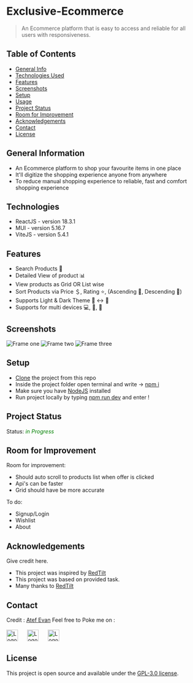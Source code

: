 # Exclusive-Ecommerce
> An Ecommerce platform that is easy to access and reliable for all users with responsiveness.

<!-- > Live demo [_here_](https://www.example.com). If you have the project hosted somewhere, include the link here. -->

## Table of Contents
* [General Info](#general-information)
* [Technologies Used](#technologies-used)
* [Features](#features)
* [Screenshots](#screenshots)
* [Setup](#setup)
* [Usage](#usage)
* [Project Status](#project-status)
* [Room for Improvement](#room-for-improvement)
* [Acknowledgements](#acknowledgements)
* [Contact](#contact)
* [License](#license) 


## General Information
- An Ecommerce platform to shop your favourite items in one place
- It'll digitize the shopping experience anyone from anywhere
- To reduce manual shopping experience to reliable, fast and comfort shopping experience


## Technologies
- ReactJS - version 18.3.1
- MUI - version 5.16.7
- ViteJS - version 5.4.1


## Features

- Search Products 🔎
- Detailed View of product 📊
- View products as Grid OR List wise
- Sort Products via Price ＄, Rating ⭐️, (Ascending 🔼, Descending 🔽)
- Supports Light & Dark Theme 🌝 ↔️ 🌚
- Supports for multi devices 💻, 📲, 🧩


## Screenshots
![Frame one](https://drive.google.com/uc?export=view&id=1nMZXaEfUHmIbKJQhivppzF3tnqP_Wx8N)
![Frame two](https://drive.google.com/uc?export=view&id=1hzcLU9EFRVdwR5sba6xLxTIoNrDZ2IBa)
![Frame three](https://drive.google.com/uc?export=view&id=1Cwo3QMGq7AaLafok2iLd7sLh6ggugf9S)


## Setup

- [Clone](https://github.com/atefevan/exclusive-ecomerce.git) the project from this repo
- Inside the project folder open terminal and write -> [npm i]()
- Make sure you have [NodeJS](https://nodejs.org/en) installed
- Run project locally by typing [npm run dev]() and enter !


## Project Status

Status: <span style="color: green;font-style:italic;"> in Progress </span>


## Room for Improvement

Room for improvement:
- Should auto scroll to products list when offer is clicked
- Api's can be faster
- Grid should have be more accurate

To do:
- Signup/Login 
- Wishlist
- About


## Acknowledgements
Give credit here.
- This project was inspired by [RedTilt]()
- This project was based on provided task.
- Many thanks to [RedTilt]()


## Contact
Credit : [Atef Evan](https://www.github.com/atefevan)
Feel free to Poke me on : <br><br>
[<img src="https://upload.wikimedia.org/wikipedia/commons/c/ca/LinkedIn_logo_initials.png" alt="Logo" width="30" height="30">](https://www.linkedin.com/in/atefevan/)&nbsp;[<img src="https://www.svgrepo.com/show/475654/github-color.svg" alt="Logo" width="30" height="30" style="margin-left:20px;">](https://www.github.com/atefevan)&nbsp;[<img src="https://seeklogo.com/images/F/facebook-icon-logo-C61047A9E7-seeklogo.com.png" alt="Logo" width="30" height="30" style="margin-left:20px;">](https://www.facebook.com/people/Atef-Shahrier-Evan/pfbid0LaedWf8vzuRK3AE1LC5qFxQ8vjKnpUdeNJbZRWnp41zf77C6MYWPC8kfLMfWtXLZl/)

<!-- Optional -->
 ## License 
 This project is open source and available under the [GPL-3.0 license](https://www.gnu.org/licenses/). 

